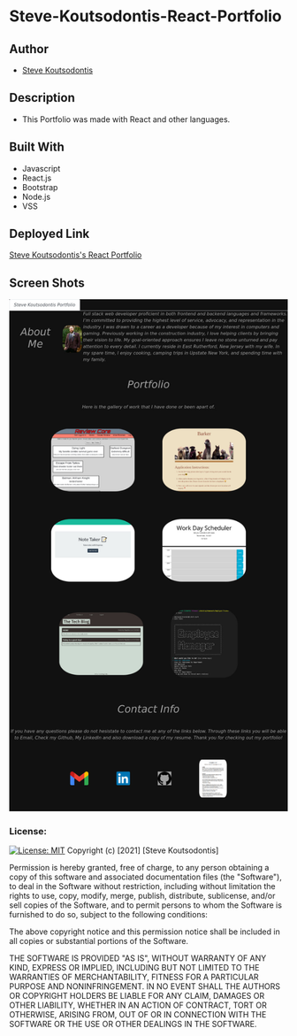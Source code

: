 # Steve-Koutsodontis-React-Portfolio
## Author 
- [Steve Koutsodontis](https://github.com/SteveKoutsodontis)

## Description

* This Portfolio was made with React and other languages.


## Built With 

* Javascript
* React.js
* Bootstrap
* Node.js
* VSS

## Deployed Link

[Steve Koutsodontis's React Portfolio](https://steve-koutsodontis-portfolio.herokuapp.com/)

## Screen Shots

![Screenshot](./src/components/images/sk-port-screenshot.jpg)

### License: 
 
[![License: MIT](https://img.shields.io/badge/License-MIT-yellow.svg)](https://opensource.org/licenses/MIT)
Copyright (c) [2021] [Steve Koutsodontis]

Permission is hereby granted, free of charge, to any person obtaining a copy
of this software and associated documentation files (the "Software"), to deal
in the Software without restriction, including without limitation the rights
to use, copy, modify, merge, publish, distribute, sublicense, and/or sell
copies of the Software, and to permit persons to whom the Software is
furnished to do so, subject to the following conditions:

The above copyright notice and this permission notice shall be included in all
copies or substantial portions of the Software.

THE SOFTWARE IS PROVIDED "AS IS", WITHOUT WARRANTY OF ANY KIND, EXPRESS OR
IMPLIED, INCLUDING BUT NOT LIMITED TO THE WARRANTIES OF MERCHANTABILITY,
FITNESS FOR A PARTICULAR PURPOSE AND NONINFRINGEMENT. IN NO EVENT SHALL THE
AUTHORS OR COPYRIGHT HOLDERS BE LIABLE FOR ANY CLAIM, DAMAGES OR OTHER
LIABILITY, WHETHER IN AN ACTION OF CONTRACT, TORT OR OTHERWISE, ARISING FROM,
OUT OF OR IN CONNECTION WITH THE SOFTWARE OR THE USE OR OTHER DEALINGS IN THE
SOFTWARE.